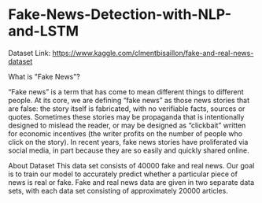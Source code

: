 # Fake-News-Detection-with-NLP-and-LSTM
 Dataset Link: https://www.kaggle.com/clmentbisaillon/fake-and-real-news-dataset
 
 
 What is "Fake News"?
 
“Fake news” is a term that has come to mean different things to different people. At its core, we are defining “fake news” as those news stories that are false: the story itself is fabricated, with no verifiable facts, sources or quotes. 
Sometimes these stories may be propaganda that is intentionally designed to mislead the reader, or may be designed as “clickbait” written for economic incentives (the writer profits on the number of people who click on the story). 
In recent years, fake news stories have proliferated via social media, in part because they are so easily and quickly shared online.


About Dataset
This data set consists of 40000 fake and real news. Our goal is to train our model to accurately predict whether a particular piece of news is real or fake. 
Fake and real news data are given in two separate data sets, with each data set consisting of approximately 20000 articles.
 
